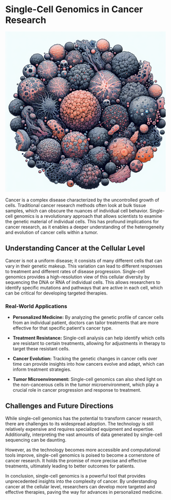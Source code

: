 # Single-Cell Genomics in Cancer Research

![Microscopic view of diverse cancer cells](https://raw.githubusercontent.com/Kanakjr/100-days-of-AI-Writing/main/images/Single-Cell-Genomics-in-Cancer-Research.png)

Cancer is a complex disease characterized by the uncontrolled growth of cells. Traditional cancer research methods often look at bulk tissue samples, which can obscure the nuances of individual cell behavior. Single-cell genomics is a revolutionary approach that allows scientists to examine the genetic material of individual cells. This has profound implications for cancer research, as it enables a deeper understanding of the heterogeneity and evolution of cancer cells within a tumor.

## Understanding Cancer at the Cellular Level

Cancer is not a uniform disease; it consists of many different cells that can vary in their genetic makeup. This variation can lead to different responses to treatment and different rates of disease progression. Single-cell genomics provides a high-resolution view of this cellular diversity by sequencing the DNA or RNA of individual cells. This allows researchers to identify specific mutations and pathways that are active in each cell, which can be critical for developing targeted therapies.

### Real-World Applications

- **Personalized Medicine:** By analyzing the genetic profile of cancer cells from an individual patient, doctors can tailor treatments that are more effective for that specific patient's cancer type.

- **Treatment Resistance:** Single-cell analysis can help identify which cells are resistant to certain treatments, allowing for adjustments in therapy to target these resistant cells.

- **Cancer Evolution:** Tracking the genetic changes in cancer cells over time can provide insights into how cancers evolve and adapt, which can inform treatment strategies.

- **Tumor Microenvironment:** Single-cell genomics can also shed light on the non-cancerous cells in the tumor microenvironment, which play a crucial role in cancer progression and response to treatment.

## Challenges and Future Directions

While single-cell genomics has the potential to transform cancer research, there are challenges to its widespread adoption. The technology is still relatively expensive and requires specialized equipment and expertise. Additionally, interpreting the vast amounts of data generated by single-cell sequencing can be daunting.

However, as the technology becomes more accessible and computational tools improve, single-cell genomics is poised to become a cornerstone of cancer research. It holds the promise of more precise and effective treatments, ultimately leading to better outcomes for patients.

In conclusion, single-cell genomics is a powerful tool that provides unprecedented insights into the complexity of cancer. By understanding cancer at the cellular level, researchers can develop more targeted and effective therapies, paving the way for advances in personalized medicine.